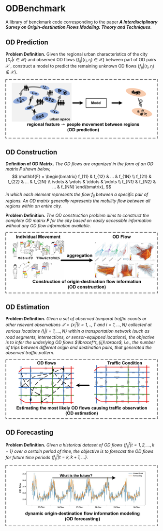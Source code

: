 # ODBenchmark

A library of benckmark code corresponding to the paper ***A Interdisciplinary Survey on Origin-destination Flows Modeling: Theory and Techniques***.

## OD Prediction

**Problem Definition.** Given the regional urban characteristics of the city $\lbrace {X}_r | r\in\mathcal{R} \rbrace$ and observed OD flows $\lbrace f_{ij}|\langle r_i, r_j\rangle\in\mathcal{X} \rbrace$ between part of OD pairs $\mathcal{X}$ , construct a model to predict the remaining unknown OD flows $\lbrace f_{ij}|\langle r_i,r_j\rangle\notin\mathcal{X}\rbrace$.

![Illustration of OD prediction](https://github.com/loooffeeeey/ODBenchmark/blob/main/assets/problem_pre.png)

## OD Construction

**Definition of OD Matrix.** *The OD flows are organized in the form of an OD matrix $\mathbf{F}$ shown below,*
$$
\mathbf{F} = 
\begin{bmatrix} 
    f_{11} & f_{12} & ...    & f_{1N} \\ 
    f_{21} & f_{22} & ...    & f_{2N} \\
    \vdots & \vdots & \ddots & \vdots \\
    f_{N1} & f_{N2} & ...    & f_{NN}
\end{bmatrix},
$$
*in which each element represents the flow $f_{ij}$ between a specific pair of regions. An OD matrix generally represents the mobility flow between all regions within an entire city.*

**Problem Definition.** *The OD construction problem aims to construct the complete OD matrix $\mathbf{F}$ for the city based on easily accessible information without any OD flow information available.*

![Illustration of OD construction](https://github.com/loooffeeeey/ODBenchmark/blob/main/assets/problem_con.png)

## OD Estimation

**Problem Definition.** *Given a set of observed temporal traffic counts or other relevant observations $\mathcal{T} = \lbrace x_i^t | t=1,..,T \text{ and } i = 1,...,N \rbrace$ collected at various locations $\lbrace l_i | i=1,...,N \rbrace$ within a transportation network (such as road segments, intersections, or sensor-equipped locations), the objective is to infer the underlying OD flows $\lbracef^t_{ij}\rbrace$, i.e., the number of trips between different origin and destination pairs, that generated the observed traffic pattern.*

![Illustration of OD construction](https://github.com/loooffeeeey/ODBenchmark/blob/main/assets/problem_est.png)

## OD Forecasting

**Problem Definition.** *Given a historical dataset of OD flows $\lbrace f^t_{ij} | t= 1,2,...,k-1 \rbrace$ over a certain period of time, the objective is to forecast the OD flows for future time periods $\lbrace 
f^t_{ij} | t=k,k+1,... \rbrace$.*

![Illustration of OD construction](https://github.com/loooffeeeey/ODBenchmark/blob/main/assets/problem_for.png)